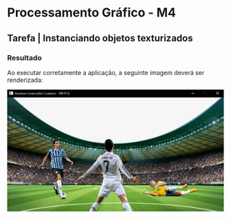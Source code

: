 # Processamento Gráfico - M4

## Tarefa | Instanciando objetos texturizados

### Resultado

Ao executar corretamente a aplicação, a seguinte imagem deverá ser renderizada:

![Resultado](Resultado.png)

